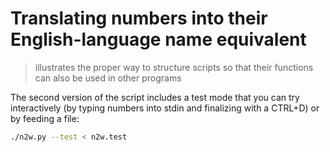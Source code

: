 # Translating numbers into their English-language name equivalent
> illustrates the proper way to structure scripts so that their functions can also be used in other programs

The second version of the script includes a test mode that you can try interactively (by typing numbers into stdin and finalizing with a CTRL+D) or by feeding a file:

```bash
./n2w.py --test < n2w.test
```